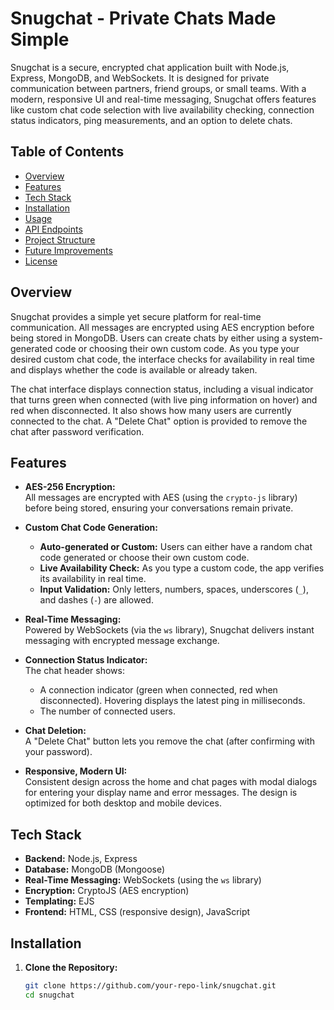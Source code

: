 # Snugchat - Private Chats Made Simple

Snugchat is a secure, encrypted chat application built with Node.js, Express, MongoDB, and WebSockets. It is designed for private communication between partners, friend groups, or small teams. With a modern, responsive UI and real-time messaging, Snugchat offers features like custom chat code selection with live availability checking, connection status indicators, ping measurements, and an option to delete chats.

## Table of Contents

- [Overview](#overview)
- [Features](#features)
- [Tech Stack](#tech-stack)
- [Installation](#installation)
- [Usage](#usage)
- [API Endpoints](#api-endpoints)
- [Project Structure](#project-structure)
- [Future Improvements](#future-improvements)
- [License](#license)

## Overview


Snugchat provides a simple yet secure platform for real-time communication. All messages are encrypted using AES encryption before being stored in MongoDB. Users can create chats by either using a system-generated code or choosing their own custom code. As you type your desired custom chat code, the interface checks for availability in real time and displays whether the code is available or already taken. 

The chat interface displays connection status, including a visual indicator that turns green when connected (with live ping information on hover) and red when disconnected. It also shows how many users are currently connected to the chat. A "Delete Chat" option is provided to remove the chat after password verification.

## Features

- **AES-256 Encryption:**  
  All messages are encrypted with AES (using the `crypto-js` library) before being stored, ensuring your conversations remain private.

- **Custom Chat Code Generation:**  
  - **Auto-generated or Custom:** Users can either have a random chat code generated or choose their own custom code.
  - **Live Availability Check:** As you type a custom code, the app verifies its availability in real time.
  - **Input Validation:** Only letters, numbers, spaces, underscores (`_`), and dashes (`-`) are allowed.

- **Real-Time Messaging:**  
  Powered by WebSockets (via the `ws` library), Snugchat delivers instant messaging with encrypted message exchange.

- **Connection Status Indicator:**  
  The chat header shows:
  - A connection indicator (green when connected, red when disconnected). Hovering displays the latest ping in milliseconds.
  - The number of connected users.

- **Chat Deletion:**  
  A "Delete Chat" button lets you remove the chat (after confirming with your password).

- **Responsive, Modern UI:**  
  Consistent design across the home and chat pages with modal dialogs for entering your display name and error messages. The design is optimized for both desktop and mobile devices.

## Tech Stack

- **Backend:** Node.js, Express
- **Database:** MongoDB (Mongoose)
- **Real-Time Messaging:** WebSockets (using the `ws` library)
- **Encryption:** CryptoJS (AES encryption)
- **Templating:** EJS
- **Frontend:** HTML, CSS (responsive design), JavaScript

## Installation

1. **Clone the Repository:**

   ```bash
   git clone https://github.com/your-repo-link/snugchat.git
   cd snugchat
